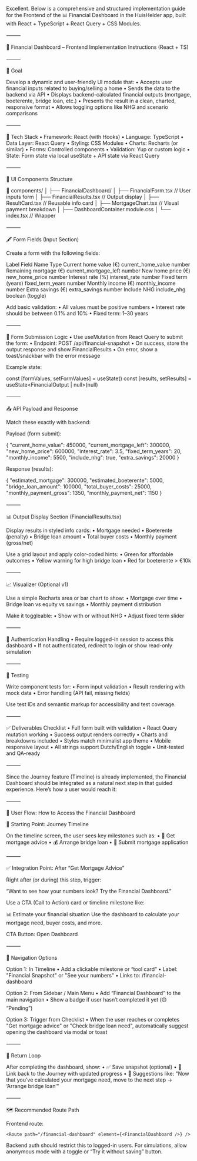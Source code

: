 Excellent. Below is a comprehensive and structured implementation guide for the Frontend of the 📊 Financial Dashboard in the HuisHelder app, built with React + TypeScript + React Query + CSS Modules.

⸻

🎨 Financial Dashboard – Frontend Implementation Instructions (React + TS)

⸻

🎯 Goal

Develop a dynamic and user-friendly UI module that:
• Accepts user financial inputs related to buying/selling a home
• Sends the data to the backend via API
• Displays backend-calculated financial outputs (mortgage, boeterente, bridge loan, etc.)
• Presents the result in a clean, charted, responsive format
• Allows toggling options like NHG and scenario comparisons

⸻

🧱 Tech Stack
• Framework: React (with Hooks)
• Language: TypeScript
• Data Layer: React Query
• Styling: CSS Modules
• Charts: Recharts (or similar)
• Forms: Controlled components
• Validation: Yup or custom logic
• State: Form state via local useState + API state via React Query

⸻

🧩 UI Components Structure

📁 components/
│
├── FinancialDashboard/
│ ├── FinancialForm.tsx // User inputs form
│ ├── FinancialResults.tsx // Output display
│ ├── ResultCard.tsx // Reusable info card
│ ├── MortgageChart.tsx // Visual payment breakdown
│ ├── DashboardContainer.module.css
│ └── index.tsx // Wrapper

⸻

🖋️ Form Fields (Input Section)

Create a form with the following fields:

Label Field Name Type
Current home value (€) current_home_value number
Remaining mortgage (€) current_mortgage_left number
New home price (€) new_home_price number
Interest rate (%) interest_rate number
Fixed term (years) fixed_term_years number
Monthly income (€) monthly_income number
Extra savings (€) extra_savings number
Include NHG include_nhg boolean (toggle)

Add basic validation:
• All values must be positive numbers
• Interest rate should be between 0.1% and 10%
• Fixed term: 1–30 years

⸻

🔄 Form Submission Logic
• Use useMutation from React Query to submit the form:
• Endpoint: POST /api/financial-snapshot
• On success, store the output response and show FinancialResults
• On error, show a toast/snackbar with the error message

Example state:

const [formValues, setFormValues] = useState<FinancialInput>()
const [results, setResults] = useState<FinancialOutput | null>(null)

⸻

📤 API Payload and Response

Match these exactly with backend:

Payload (form submit):

{
"current_home_value": 450000,
"current_mortgage_left": 300000,
"new_home_price": 600000,
"interest_rate": 3.5,
"fixed_term_years": 20,
"monthly_income": 5500,
"include_nhg": true,
"extra_savings": 20000
}

Response (results):

{
"estimated_mortgage": 300000,
"estimated_boeterente": 5000,
"bridge_loan_amount": 100000,
"total_buyer_costs": 25000,
"monthly_payment_gross": 1350,
"monthly_payment_net": 1150
}

⸻

📊 Output Display Section (FinancialResults.tsx)

Display results in styled info cards:
• Mortgage needed
• Boeterente (penalty)
• Bridge loan amount
• Total buyer costs
• Monthly payment (gross/net)

Use a grid layout and apply color-coded hints:
• Green for affordable outcomes
• Yellow warning for high bridge loan
• Red for boeterente > €10k

⸻

📈 Visualizer (Optional v1)

Use a simple Recharts area or bar chart to show:
• Mortgage over time
• Bridge loan vs equity vs savings
• Monthly payment distribution

Make it toggleable:
• Show with or without NHG
• Adjust fixed term slider

⸻

🔐 Authentication Handling
• Require logged-in session to access this dashboard
• If not authenticated, redirect to login or show read-only simulation

⸻

🧪 Testing

Write component tests for:
• Form input validation
• Result rendering with mock data
• Error handling (API fail, missing fields)

Use test IDs and semantic markup for accessibility and test coverage.

⸻

✅ Deliverables Checklist
• Full form built with validation
• React Query mutation working
• Success output renders correctly
• Charts and breakdowns included
• Styles match minimalist app theme
• Mobile responsive layout
• All strings support Dutch/English toggle
• Unit-tested and QA-ready

⸻

Since the Journey feature (Timeline) is already implemented, the Financial Dashboard should be integrated as a natural next step in that guided experience. Here’s how a user would reach it:

⸻

🧭 User Flow: How to Access the Financial Dashboard

📍 Starting Point: Journey Timeline

On the timeline screen, the user sees key milestones such as:
• 📝 Get mortgage advice
• 💰 Arrange bridge loan
• 📄 Submit mortgage application

⸻

✅ Integration Point: After “Get Mortgage Advice”

Right after (or during) this step, trigger:

“Want to see how your numbers look? Try the Financial Dashboard.”

Use a CTA (Call to Action) card or timeline milestone like:

📊 Estimate your financial situation
Use the dashboard to calculate your mortgage need, buyer costs, and more.

CTA Button: Open Dashboard

⸻

📲 Navigation Options

Option 1: In Timeline
• Add a clickable milestone or “tool card”
• Label: "Financial Snapshot" or "See your numbers"
• Links to: /financial-dashboard

Option 2: From Sidebar / Main Menu
• Add “Financial Dashboard” to the main navigation
• Show a badge if user hasn’t completed it yet (🟡 “Pending”)

Option 3: Trigger from Checklist
• When the user reaches or completes "Get mortgage advice" or "Check bridge loan need", automatically suggest opening the dashboard via modal or toast

⸻

🔁 Return Loop

After completing the dashboard, show:
• ✅ Save snapshot (optional)
• 🔁 Link back to the Journey with updated progress
• 🎯 Suggestions like: "Now that you’ve calculated your mortgage need, move to the next step → ‘Arrange bridge loan’"

⸻

🗺 Recommended Route Path

Frontend route:

```
<Route path="/financial-dashboard" element={<FinancialDashboard />} />
```

Backend auth should restrict this to logged-in users. For simulations, allow anonymous mode with a toggle or “Try it without saving” button.
